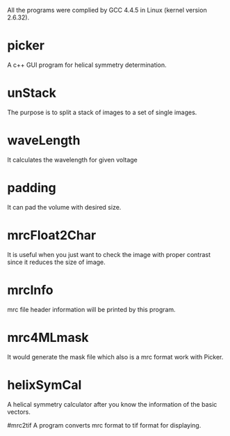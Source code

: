 All the programs were complied by GCC 4.4.5 in Linux (kernel version 2.6.32).
# picker
A c++ GUI program for helical symmetry determination.
 
# unStack
The purpose is to split a stack of images to a set of single images.
 
# waveLength
It calculates the wavelength for given voltage
 
# padding
It can pad the volume with desired size.
 
# mrcFloat2Char
It is useful when you just want to check the image with proper contrast since it reduces the size of image.

# mrcInfo
mrc file header information will be printed by this program.

# mrc4MLmask
It would generate the mask file which also is a mrc format work with Picker.

# helixSymCal
A helical symmetry calculator after you know the information of the basic vectors.

#mrc2tif
A program converts mrc format to tif format for displaying.

